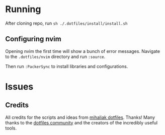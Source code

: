 # Running
After cloning repo, run `sh ./.dotfiles/install/install.sh`

## Configuring nvim
Opening nvim the first time will show a bunch of error messages. Navigate to the `.dotfiles/nvim` directory and run `:source`.

Then run `:PackerSync` to install libraries and configurations.
# Issues
## Credits

All credits for the scripts and ideas from [mihaliak dotfiles](https://github.com/mihaliak/dotfiles). Thanks!
Many thanks to the [dotfiles community](http://dotfiles.github.io/) and the creators of the incredibly useful tools.
